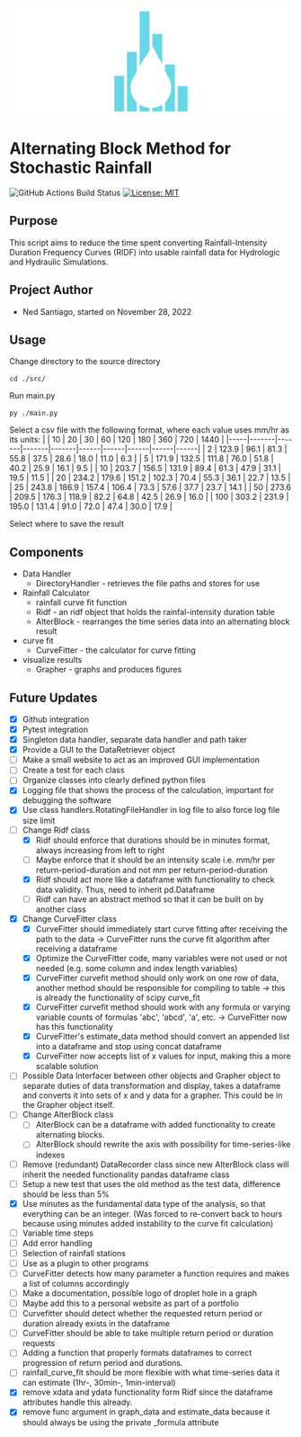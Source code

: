 <div align="center" style="margin:auto;">
  <img src="./docs/icons/logo_altblock.svg"><br>
</div>

# Alternating Block Method for Stochastic Rainfall
![GitHub Actions Build Status](https://github.com/nedsantiago/altblock_stochastic/actions/workflows/python-app.yml/badge.svg)
[![License: MIT](https://img.shields.io/badge/License-MIT-yellow.svg)](https://opensource.org/licenses/MIT)

## Purpose
This script aims to reduce the time spent converting Rainfall-Intensity Duration Frequency Curves (RIDF) into usable rainfall data for Hydrologic and Hydraulic Simulations.

## Project Author
* Ned Santiago, started on November 28, 2022

## Usage
Change directory to the source directory
```
cd ./src/
```

Run main.py
```
py ./main.py
```

Select a csv file with the following format, where each value uses mm/hr as its units:
|     | 10    | 20    | 30    | 60    | 120  | 180  | 360  | 720  | 1440 |
|-----|-------|-------|-------|-------|------|------|------|------|------|
| 2   | 123.9 | 96.1  | 81.3  | 55.8  | 37.5 | 28.6 | 18.0 | 11.0 | 6.3  |
| 5   | 171.9 | 132.5 | 111.8 | 76.0  | 51.8 | 40.2 | 25.9 | 16.1 | 9.5  |
| 10  | 203.7 | 156.5 | 131.9 | 89.4  | 61.3 | 47.9 | 31.1 | 19.5 | 11.5 |
| 20  | 234.2 | 179.6 | 151.2 | 102.3 | 70.4 | 55.3 | 36.1 | 22.7 | 13.5 |
| 25  | 243.8 | 186.9 | 157.4 | 106.4 | 73.3 | 57.6 | 37.7 | 23.7 | 14.1 |
| 50  | 273.6 | 209.5 | 176.3 | 118.9 | 82.2 | 64.8 | 42.5 | 26.9 | 16.0 |
| 100 | 303.2 | 231.9 | 195.0 | 131.4 | 91.0 | 72.0 | 47.4 | 30.0 | 17.9 |

Select where to save the result


## Components
* Data Handler
    * DirectoryHandler - retrieves the file paths and stores for use
* Rainfall Calculator
    * rainfall curve fit function
    * Ridf - an ridf object that holds the rainfal-intensity duration table
    * AlterBlock - rearranges the time series data into an alternating block result
* curve fit
    * CurveFitter - the calculator for curve fitting
* visualize results
    * Grapher - graphs and produces figures


## Future Updates
- [x] Github integration
- [x] Pytest integration
- [x] Singleton data handler, separate data handler and path taker
- [x] Provide a GUI to the DataRetriever object
- [ ] Make a small website to act as an improved GUI implementation
- [ ] Create a test for each class
- [ ] Organize classes into clearly defined python files
- [x] Logging file that shows the process of the calculation, important for debugging the software
- [x] Use class handlers.RotatingFileHandler in log file to also force log file size limit
- [ ] Change Ridf class
    - [x] Ridf should enforce that durations should be in minutes format, always increasing from left to right
    - [ ] Maybe enforce that it should be an intensity scale i.e. mm/hr per return-period-duration and not mm per return-period-duration
    - [x] Ridf should act more like a dataframe with functionality to check data validity. Thus, need to inherit pd.Dataframe
    - [ ] Ridf can have an abstract method so that it can be built on by another class
- [x] Change CurveFitter class
    - [x] CurveFitter should immediately start curve fitting after receiving the path to the data -> CurveFitter runs the curve fit algorithm after receiving a dataframe
    - [x] Optimize the CurveFitter code, many variables were not used or not needed (e.g. some column and index length variables)
    - [x] CurveFitter curvefit method should only work on one row of data, another method should be responsible for compiling to table -> this is already the functionality of scipy curve_fit
    - [x] CurveFitter curvefit method should work with any formula or varying variable counts of formulas 'abc', 'abcd', 'a', etc. -> CurveFitter now has this functionality
    - [x] CurveFitter's estimate_data method should convert an appended list into a dataframe and stop using concat dataframe
    - [x] CurveFitter now accepts list of x values for input, making this a more scalable solution
- [ ] Possible Data Interfacer between other objects and Grapher object to separate duties of data transformation and display, takes a dataframe and converts it into sets of x and y data for a grapher. This could be in the Grapher object itself.
- [ ] Change AlterBlock class
    - [ ] AlterBlock can be a dataframe with added functionality to create alternating blocks.
    - [ ] AlterBlock should rewrite the axis with possibility for time-series-like indexes
- [ ] Remove (redundant) DataRecorder class since new AlterBlock class will inherit the needed functionality pandas dataframe class
- [ ] Setup a new test that uses the old method as the test data, difference should be less than 5%
- [x] Use minutes as the fundamental data type of the analysis, so that everything can be an integer. (Was forced to re-convert back to hours because using minutes added instability to the curve fit calculation)
- [ ] Variable time steps
- [ ] Add error handling
- [ ] Selection of rainfall stations
- [ ] Use as a plugin to other programs
- [ ] CurveFitter detects how many parameter a function requires and makes a list of columns accordingly
- [ ] Make a documentation, possible logo of droplet hole in a graph
- [ ] Maybe add this to a personal website as part of a portfolio
- [ ] Curvefitter should detect whether the requested return period or duration already exists in the dataframe
- [ ] CurveFitter should be able to take multiple return period or duration requests
- [ ] Adding a function that properly formats dataframes to correct progression of return period and durations.
- [ ] rainfall_curve_fit should be more flexible with what time-series data it can estimate (1hr-, 30min-, 1min-interval)
- [x] remove xdata and ydata functionality form Ridf since the dataframe attributes handle this already.
- [x] remove func argument in graph_data and estimate_data because it should always be using the private _formula attribute